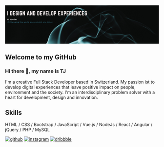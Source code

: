 ![I am GitHub Readme Generator's creator](https://github.com/Tanushiii/Tanushiii/blob/main/devHub.png)

## Welcome to my GitHub

### Hi there 👋, my name is TJ
I'm a creative Full Stack Developer based in Switzerland. My passion ist to develop digital experiences that leave positive impact on people, environment and the society. I'm an interdisciplinary problem solver with a heart for development, design and innovation.


## Skills  
HTML / CSS / Bootstrap / JavaScript / Vue.js / NodeJs / React / Angular / jQuery / PHP / MySQL 



[<img src='https://cdn.jsdelivr.net/npm/simple-icons@3.0.1/icons/github.svg' alt='github' height='40'>](https://github.com/Tanushiii)  [<img src='https://cdn.jsdelivr.net/npm/simple-icons@3.0.1/icons/instagram.svg' alt='instagram' height='40'>](https://www.instagram.com/tj.schoeni/)  [<img src='https://cdn.jsdelivr.net/npm/simple-icons@3.0.1/icons/dribbble.svg' alt='dribbble' height='40'>](https://dribbble.com/TJ_Schoeni)  

